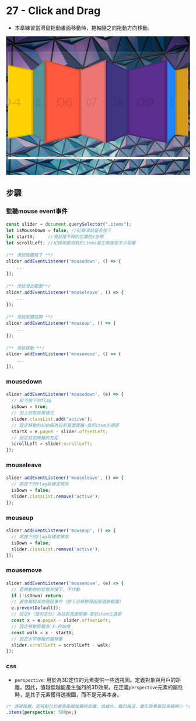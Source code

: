 # 27 - Click and Drag

- 本章練習當滑鼠拖動畫面移動時，捲軸隨之向拖動方向移動。

![](https://github.com/hoovivaf2e/javascript30/blob/master/27%20-%20Click%20and%20Drag/27_clickanddrag.png)

## 步驟

### 監聽mouse event事件

```javascript
const slider = document.querySelector(".items");
let isMouseDown = false; //紀錄滑鼠是否按下
let startX;     //滑鼠按下時的位置的x坐標
let scrollLeft; //紀錄視窗相對於items最左側差距多少距離

/** 滑鼠按鍵按下 **/
slider.addEventListener('mousedown', () => {
    ...
});

/** 滑鼠滑出範圍**/
slider.addEventListener('mouseleave', () => {
    ...
});

/** 滑鼠按鍵放開 **/
slider.addEventListener('mouseup', () => {
    ...
});

/** 滑鼠移動 **/
slider.addEventListener('mousemove', () => {
    ...
});
```

### mousedown

```javascript
slider.addEventListener('mousedown', (e) => {
  // 給予按下的flag
  isDown = true;
  // 加上抓取效果樣式
  slider.classList.add('active');
  // 設定移動的初始值為目前頁面距離-當前item左邊距
  startX = e.pageX - slider.offsetLeft;
  // 設定目前捲軸的左距
  scrollLeft = slider.scrollLeft;
});
```

### mouseleave

```javascript
slider.addEventListener('mouseleave', () => {
  // 將按下的flag與樣式移除
  isDown = false;
  slider.classList.remove('active');
});
```

### mouseup

```javascript
slider.addEventListener('mouseup', () => {
  // 將按下的flag與樣式移除
  isDown = false;
  slider.classList.remove('active');
});
```

### mousemove

```javascript
slider.addEventListener('mousemove', (e) => {
  // 若移動時的狀態非按下，不作動
  if (!isDown) return;
  // 避免觸發其他預設事件（按下且移動預設是選取範圍）
  e.preventDefault();
  // 設定X（當前定位）為目前頁面距離-當前item左邊距
  const x = e.pageX - slider.offsetLeft;
  // 設定移動距離為 X-初始值
  const walk = x - startX;
  // 設定水平捲軸的偏移量
  slider.scrollLeft = scrollLeft - walk;
});
```

### css 

* `perspective`: 用於為3D定位的元素提供一些透視圖。定義對象與用戶的距離。因此，值越低越能產生強烈的3D效果。在定義`perspective`元素的屬性時，是其子元素獲得透視圖，而不是元素本身。

```css
/* 透視距離，即視點位於垂直距離螢幕的距離，值越大，離的越遠，變形效果看起來越微小 */
.items{perspective: 500px;}
```